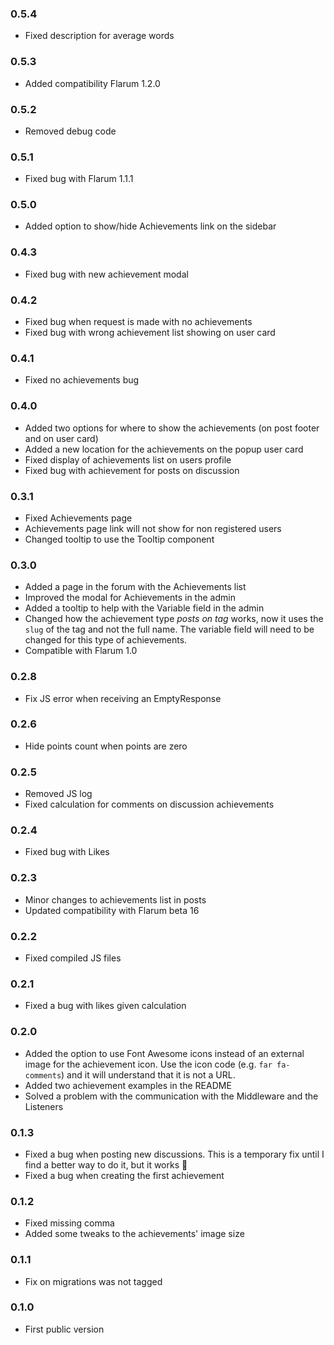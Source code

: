 ### 0.5.4
- Fixed description for average words

### 0.5.3
- Added compatibility Flarum 1.2.0

### 0.5.2
- Removed debug code

### 0.5.1
- Fixed bug with Flarum 1.1.1

### 0.5.0
- Added option to show/hide Achievements link on the sidebar

### 0.4.3
- Fixed bug with new achievement modal

### 0.4.2
- Fixed bug when request is made with no achievements
- Fixed bug with wrong achievement list showing on user card

### 0.4.1
- Fixed no achievements bug

### 0.4.0
- Added two options for where to show the achievements (on post footer and on user card)
- Added a new location for the achievements on the popup user card
- Fixed display of achievements list on users profile
- Fixed bug with achievement for posts on discussion

### 0.3.1
- Fixed Achievements page
- Achievements page link will not show for non registered users
- Changed tooltip to use the Tooltip component

### 0.3.0
- Added a page in the forum with the Achievements list
- Improved the modal for Achievements in the admin
- Added a tooltip to help with the Variable field in the admin
- Changed how the achievement type _posts on tag_ works, now it uses the `slug` of the tag and not the full name. The variable field will need to be changed for this type of achievements.
- Compatible with Flarum 1.0

### 0.2.8
- Fix JS error when receiving an EmptyResponse

### 0.2.6
- Hide points count when points are zero

### 0.2.5
- Removed JS log
- Fixed calculation for comments on discussion achievements

### 0.2.4
- Fixed bug with Likes

### 0.2.3
- Minor changes to achievements list in posts
- Updated compatibility with Flarum beta 16

### 0.2.2
- Fixed compiled JS files

### 0.2.1
- Fixed a bug with likes given calculation

### 0.2.0
- Added the option to use Font Awesome icons instead of an external image for the achievement icon. Use the icon code (e.g. `far fa-comments`) and it will understand that it is not a URL.
- Added two achievement examples in the README
- Solved a problem with the communication with the Middleware and the Listeners

### 0.1.3
- Fixed a bug when posting new discussions. This is a temporary fix until I find a better way to do it, but it works 🙂
- Fixed a bug when creating the first achievement

### 0.1.2 
- Fixed missing comma
- Added some tweaks to the achievements' image size

### 0.1.1
- Fix on migrations was not tagged

### 0.1.0
- First public version
